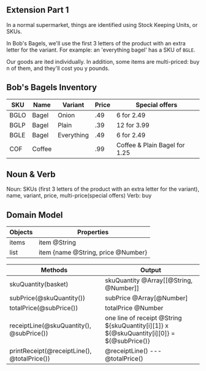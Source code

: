 ## Extension Part 1

In a normal supermarket, things are identified using Stock Keeping Units, or SKUs.

In Bob's Bagels, we'll use the first 3 letters of the product with an extra letter for the variant. For example: an 'everything bagel' has a SKU of `BGLE`.

Our goods are ited individually. In addition, some items are multi-priced: buy n of them, and they'll cost you y pounds.

## Bob's Bagels Inventory
|  SKU   |  Name  |  Variant   | Price | Special offers
|--------|--------|------------|-------|----
|  BGLO  | Bagel  | Onion      |  .49  | 6 for 2.49
|  BGLP  | Bagel  | Plain      |  .39  | 12 for 3.99
|  BGLE  | Bagel  | Everything |  .49  | 6 for 2.49
|  COF   | Coffee |            |  .99  | Coffee & Plain Bagel for 1.25


## Noun & Verb
Noun: SKUs (first 3 letters of the product with an extra letter for the variant), name, variant, price, multi-price(special offers)
Verb: buy

## Domain Model
| Objects    | Properties                         |
| ---------- | ---------------------------------- |
| items      | item @String                       |
| list       | item {name @String, price @Number} |

| Methods                               | Output                                |
| ------------------------------------- | ------------------------------------- |
| skuQuantity(basket)                   | skuQuantity @Array[[@String, @Number]]|
| subPrice(@skuQuantity())              | subPrice @Array[@Number]              |
| totalPrice(@subPrice())               | totalPrice @Number                    | 
| receiptLine(@skuQuantity(), @subPrice())  | one line of receipt @String ${skuQuantity[i][1]} x ${@skuQuantity[i][0]} = ${@subPrice()}
| printReceipt(@receiptLine(), @totalPrice()) | @receiptLine() --- @totalPrice() |